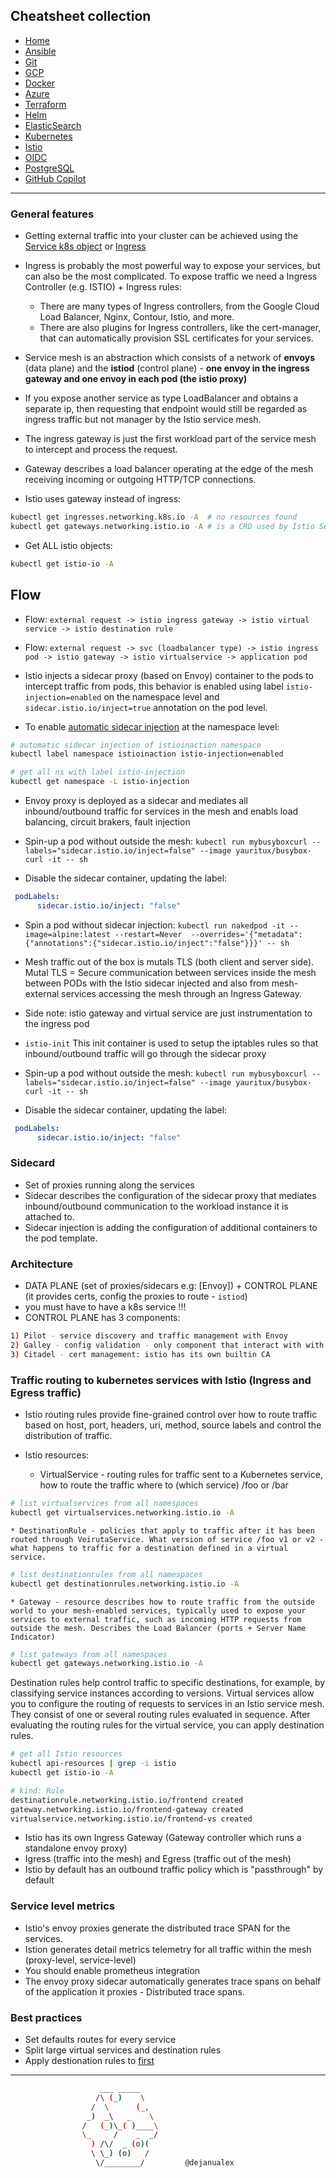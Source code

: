 ## Cheatsheet collection

* [Home](index.md)
* [Ansible](ansible.md)
* [Git](git.md)
* [GCP](gcp.md)
* [Docker](docker.md)
* [Azure](azure.md)
* [Terraform](terraform.md)
* [Helm](helm.md)
* [ElasticSearch](elastic.md)
* [Kubernetes](k8s.md)
* <ins>[Istio](istio.md)</ins>
* [OIDC](openID.md)
* [PostgreSQL](postgres.md)
* [GitHub Copilot](copilot.md)

---

### General features

* Getting external traffic into your cluster can be achieved using the [Service k8s object](https://kubernetes.io/docs/concepts/services-networking/service/) or [Ingress](https://community.ops.io/dejanualex/ingress-in-one-minute-3i00)

* Ingress is probably the most powerful way to expose your services, but can also be the most complicated. To expose traffic we need a Ingress Controller (e.g. ISTIO) + Ingress rules:
  * There are many types of Ingress controllers, from the Google Cloud Load Balancer, Nginx, Contour, Istio, and more. 
  * There are also plugins for Ingress controllers, like the cert-manager, that can automatically provision SSL certificates for your services.


* Service mesh is an abstraction which consists of a network of **envoys** (data plane) and the **istiod** (control plane) - **one envoy in the ingress gateway and one envoy in each pod (the istio proxy)**
* If you expose another service as type LoadBalancer and obtains a separate ip, then requesting that endpoint would still be regarded as ingress traffic but not manager by the Istio service mesh.

* The ingress gateway is just the first workload part of the service mesh to intercept and process the request. 
* Gateway describes a load balancer operating at the edge of the mesh receiving incoming or outgoing HTTP/TCP connections.
* Istio uses gateway instead of ingress:
```bash
kubectl get ingresses.networking.k8s.io -A  # no resources found
kubectl get gateways.networking.istio.io -A # is a CRD used by Istio Service mesh
```

* Get ALL istio objects:
```bash
kubectl get istio-io -A
```
## Flow

* Flow: `external request -> istio ingress gateway -> istio virtual service -> istio destination rule`
* Flow: `external request -> svc (loadbalancer type) -> istio ingress pod -> istio gateway -> istio virtualservice -> application pod`

* Istio injects a sidecar proxy (based on Envoy) container to the pods to intercept traffic from pods, this behavior is enabled using label `istio-injection=enabled` on the namespace level and `sidecar.istio.io/inject=true` annotation  on the pod level.

* To enable [automatic sidecar injection](https://istio.io/latest/blog/2019/data-plane-setup/) at the namespace level:

```bash
# automatic sidecar injection of istioinaction namespace
kubectl label namespace istioinaction istio-injection=enabled

# get all ns with label istio-injection
kubectl get namespace -L istio-injection
```

* Envoy proxy is deployed as a sidecar and mediates all inbound/outbound traffic for services in the mesh and enabls load balancing, circuit brakers, fault injection

* Spin-up a pod without outside the mesh: `kubectl run mybusyboxcurl --labels="sidecar.istio.io/inject=false" --image yauritux/busybox-curl -it -- sh`

* Disable the sidecar container, updating the label:
```yml
 podLabels:
      sidecar.istio.io/inject: "false"
```

* Spin a pod without sidecar injection: `kubectl run nakedpod -it --image=alpine:latest --restart=Never  --overrides='{"metadata":{"annotations":{"sidecar.istio.io/inject":"false"}}}' -- sh`

* Mesh traffic out of the box is mutals TLS (both client and server side). Mutal TLS = Secure communication between services inside the mesh between PODs with the Istio sidecar injected and also from mesh-external services accessing the mesh through an Ingress Gateway.

* Side note: istio gateway and virtual service are just instrumentation to the ingress pod

* `istio-init` This init container is used to setup the iptables rules so that inbound/outbound traffic will go through the sidecar proxy

* Spin-up a pod without outside the mesh: `kubectl run mybusyboxcurl --labels="sidecar.istio.io/inject=false" --image yauritux/busybox-curl -it -- sh`

* Disable the sidecar container, updating the label:
```yml
 podLabels:
      sidecar.istio.io/inject: "false"
```

### Sidecard

* Set of proxies running along the services
* Sidecar describes the configuration of the sidecar proxy that mediates inbound/outbound communication to the workload instance it is attached to.
* Sidecar injection is adding the configuration of additional containers to the pod template.

### Architecture

* DATA PLANE (set of proxies/sidecars e.g: [Envoy]) + CONTROL PLANE (it provides certs, config the proxies to route - `istiod`)
* you must have to have a k8s service !!!
* CONTROL PLANE has 3 components:
```bash
1) Pilot - service discovery and traffic management with Envoy
2) Galley - config validation - only component that interact with with k8s
3) Citadel - cert management: istio has its own builtin CA
```

### Traffic routing  to kubernetes services with Istio (Ingress and Egress traffic)

* Istio routing rules provide fine-grained control over how to route traffic based on host, port, headers, uri, method, source labels and control the distribution of traffic.

* Istio resources:
    * VirtualService - routing rules for traffic sent to a Kubernetes service, how to route the traffic where to (which service) /foo or /bar
```bash
# list virtualservices from all namespaces
kubectl get virtualservices.networking.istio.io -A
```

    * DestinationRule - policies that apply to traffic after it has been routed through VeirutaService. What version of service /foo v1 or v2 - what happens to traffic for a destination defined in a virtual service.
```bash
# list destinationrules from all namespaces
kubectl get destinationrules.networking.istio.io -A
```

    * Gateway - resource describes how to route traffic from the outside world to your mesh-enabled services, typically used to expose your services to external traffic, such as incoming HTTP requests from outside the mesh. Describes the Load Balancer (ports + Server Name Indicator)
```bash
# list gateways from all namespaces
kubectl get gateways.networking.istio.io -A
```

Destination rules help control traffic to specific destinations, for example, by classifying service instances according to versions. Virtual services allow you to configure the routing of requests to services in an Istio service mesh. They consist of one or several routing rules evaluated in sequence. After evaluating the routing rules for the virtual service, you can apply destination rules. 

```bash
# get all Istio resources
kubectl api-resources | grep -i istio
kubectl get istio-io -A

# kind: Rule
destinationrule.networking.istio.io/frontend created
gateway.networking.istio.io/frontend-gateway created
virtualservice.networking.istio.io/frontend-vs created
```

* Istio has its own Ingress Gateway (Gateway controller which runs a standalone envoy proxy)
* Igress (traffic into the mesh) and Egress (traffic out of the mesh)
* Istio by default has an outbound traffic policy which is "passthrough" by default


### Service level metrics

* Istio's envoy proxies generate the distributed trace SPAN for the services.
* Istion generates detail metrics telemetry for all traffic within the mesh (proxy-level, service-level)
* You should enable prometheus integration
* The envoy proxy sidecar automatically generates trace spans on behalf of the application it proxies - Distributed trace spans.

### Best practices

* Set defaults routes for every service
* Split large virtual services and destination rules
* Apply destionation rules to [first](https://istio.io/latest/docs/ops/best-practices/security/)
 

---

```bash
                    ___ _____
                   /\ (_)    \
                  /  \      (_,
                 _)  _\   _    \
                /   (_)\_( )____\
                \_     /    _  _/
                  ) /\/  _ (o)(
                  \ \_) (o)   /
                   \/________/         @dejanualex
```
